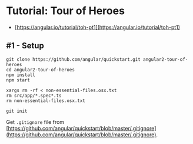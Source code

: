 # Tutorial: Tour of Heroes

- [https://angular.io/tutorial/toh-pt1](https://angular.io/tutorial/toh-pt1)

## #1 - Setup

```
git clone https://github.com/angular/quickstart.git angular2-tour-of-heroes
cd angular2-tour-of-heroes
npm install
npm start

xargs rm -rf < non-essential-files.osx.txt
rm src/app/*.spec*.ts
rm non-essential-files.osx.txt

git init
```

Get `.gitignore` file from [https://github.com/angular/quickstart/blob/master/.gitignore](https://github.com/angular/quickstart/blob/master/.gitignore).
